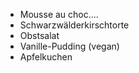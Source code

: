 
* Mousse au choc....
* Schwarzwälderkirschtorte
* Obstsalat
* Vanille-Pudding (vegan)
* Apfelkuchen
